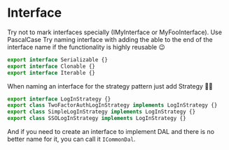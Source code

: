 # Interface

Try not to mark interfaces specially (IMyInterface or MyFooInterface). Use PascalCase
Try naming interface with adding the able to the end of the interface name if the functionality is highly reusable :wink:

```ts
export interface Serializable {}
export interface Clonable {}
export interface Iterable {}
```

When naming an interface for the strategy pattern just add Strategy :man_shrugging:

```ts
export interface LogInStrategy {}
export class TwoFactorAuthLogInStrategy implements LogInStrategy {}
export class SimpleLogInStrategy implements LogInStrategy {}
export class SSOLogInStrategy implements LogInStrategy {}
```
And if you need to create an interface to implement DAL and there is no better name for it, you can call it `ICommonDal`.
